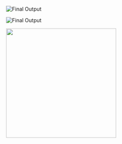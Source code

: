 

![Final Output](https://user-images.githubusercontent.com/106425118/173025916-5f455caf-331d-4ab7-a5fe-d44611835a41.png)



![Final Output](https://user-images.githubusercontent.com/106425118/173025916-5f455caf-331d-4ab7-a5fe-d44611835a41.png)

<img src="https://user-images.githubusercontent.com/106425118/173025916-5f455caf-331d-4ab7-a5fe-d44611835a41.png" width="300" height="300">
